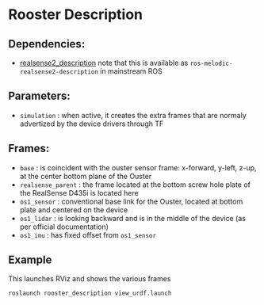 # Rooster Description

## Dependencies:
 - [realsense2_description](https://github.com/IntelRealSense/realsense-ros/tree/development/realsense2_description)
   note that this is available as `ros-melodic-realsense2-description` in mainstream ROS

## Parameters:
 - `simulation` : when active, it creates the extra frames that are normaly advertized by the device drivers through TF

## Frames:
 - `base` : is coincident with the ouster sensor frame: x-forward, y-left, z-up, at the center bottom plane of the Ouster
 - `realsense_parent` : the frame located at the bottom screw hole plate of the RealSense D435i is located here
 - `os1_sensor` : conventional base link for the Ouster, located at bottom plate and centered on the device
 - `os1_lidar` : is looking backward and is in the middle of the device (as per official documentation)
 - `os1_imu` : has fixed offset from `os1_sensor`

## Example
This launches RViz and shows the various frames
```
roslaunch rooster_description view_urdf.launch
```
